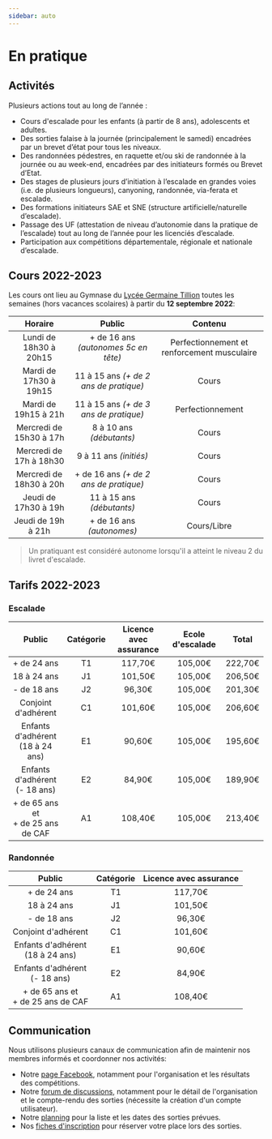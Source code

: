 ```yaml
---
sidebar: auto
---
```


# En pratique

## Activités

Plusieurs actions tout au long de l’année :
* Cours d'escalade pour les enfants (à partir de 8 ans), adolescents et adultes.
* Des sorties falaise à la journée (principalement le samedi) encadrées par un brevet d’état pour tous les niveaux.
* Des randonnées pédestres, en raquette et/ou ski de randonnée à la journée ou au week-end, encadrées par des initiateurs formés ou Brevet d’Etat.
* Des stages de plusieurs jours d’initiation à l’escalade en grandes voies (i.e. de plusieurs longueurs), canyoning, randonnée, via-ferata et escalade.
* Des formations initiateurs SAE et SNE (structure artificielle/naturelle d’escalade).
* Passage des UF (attestation de niveau d’autonomie dans la pratique de l’escalade) tout au long de l’année pour les licenciés d’escalade.
* Participation aux compétitions départementale, régionale et nationale d’escalade.

## Cours 2022-2023

Les cours ont lieu au Gymnase du [Lycée Germaine Tillion](https://www.google.fr/maps?q=Lyc%C3%A9e+Germaine+Tillion+1+rue+du+Campus+Jean+Durand+11493+Castelnaudary&rlz=1C1CHBF_frFR774FR774&um=1&ie=UTF-8&sa=X&ved=2ahUKEwjD3c7q2e7aAhXLK8AKHasbAkkQ_AUoAXoECAAQAw) toutes les semaines (hors vacances scolaires) à partir du **12 septembre 2022**:

| Horaire | Public | Contenu |
| :---: | :---: | :---: |
| Lundi de 18h30 à 20h15 | + de 16 ans *(autonomes 5c en tête)* | Perfectionnement et renforcement musculaire |
| Mardi de 17h30 à 19h15 | 11 à 15 ans *(+ de 2 ans de pratique)* | Cours |
| Mardi de 19h15 à 21h | 11 à 15 ans *(+ de 3 ans de pratique)* | Perfectionnement |
| Mercredi de 15h30 à 17h | 8 à 10 ans *(débutants)* | Cours |
| Mercredi de 17h à 18h30 | 9 à 11 ans *(initiés)* | Cours |
| Mercredi de 18h30 à 20h | + de 16 ans *(+ de 2 ans de pratique)* | Cours |
| Jeudi de 17h30 à 19h | 11 à 15 ans *(débutants)* | Cours |
| Jeudi de 19h à 21h | + de 16 ans *(autonomes)* | Cours/Libre |

> Un pratiquant est considéré autonome lorsqu'il a atteint le niveau 2 du livret d'escalade.

## Tarifs 2022-2023

### Escalade

Public | Catégorie | Licence avec assurance | Ecole d'escalade | Total |
| :---: | :---: | :---: | :---: | :---: |
+ de 24 ans | T1 | 117,70€ | 105,00€ | 222,70€ |
18 à 24 ans | J1 | 101,50€ | 105,00€ | 206,50€ |
- de 18 ans | J2 | 96,30€ | 105,00€ | 201,30€ |
Conjoint d'adhérent | C1 | 101,60€ | 105,00€ | 206,60€ |
Enfants d'adhérent</br>(18 à 24 ans) | E1 | 90,60€ | 105,00€ | 195,60€ |
Enfants d'adhérent</br>(- 18 ans) | E2 | 84,90€ | 105,00€ | 189,90€ |
+ de 65 ans et</br>+ de 25 ans de CAF | A1 | 108,40€ | 105,00€ | 213,40€ |

### Randonnée

Public | Catégorie | Licence avec assurance | 
| :---: | :---: | :---: |
+ de 24 ans | T1 | 117,70€ |
18 à 24 ans | J1 | 101,50€ |
- de 18 ans | J2 | 96,30€ |
Conjoint d'adhérent | C1 | 101,60€ |
Enfants d'adhérent</br>(18 à 24 ans) | E1 | 90,60€ |
Enfants d'adhérent</br>(- 18 ans) | E2 | 84,90€ |
+ de 65 ans et</br>+ de 25 ans de CAF | A1 | 108,40€ |

## Communication

Nous utilisons plusieurs canaux de communication afin de maintenir nos membres informés et coordonner nos activités:
* Notre [page Facebook](https://www.facebook.com/Club-Nature-Aventure-1590487804525243/), notamment pour l'organisation et les résultats des compétitions.
* Notre [forum de discussions](http://escalade-rando.forumactif.org/), notamment pour le détail de l'organisation et le compte-rendu des sorties (nécessite la création d'un compte utilisateur).
* Notre [planning](https://docs.google.com/spreadsheets/d/1QHKL_DkvibVwh7iwiAAmiIR6HJ4I3zBX1wuB1pN_f1I) pour la liste et les dates des sorties prévues.
* Nos [fiches d'inscription](https://docs.google.com/spreadsheets/d/1CCxeQNFOBg8ZPvDOf0c29eBKt6JQeM9VHBF4OBSsbiM) pour réserver votre place lors des sorties.




